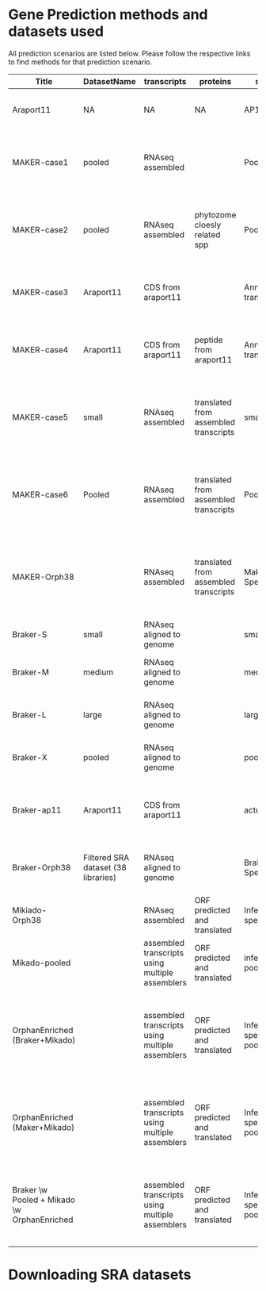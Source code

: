 # Gene Prediction methods and datasets used

All prediction scenarios are listed below. Please follow the respective links to find methods for that prediction scenario.


| Title                                       | DatasetName                         | transcripts                                     | proteins                              | shortname                       | LongName                                                                          |
|---------------------------------------------|-------------------------------------|-------------------------------------------------|---------------------------------------|---------------------------------|-----------------------------------------------------------------------------------|
| Araport11                                   | NA                                  | NA                                              | NA                                    | AP11                            | Current version of A. thaliana annotation                                         |
| MAKER-case1                                 | pooled                              | RNAseq assembled                                |                                       | Pool                            | Maker pooled dataset (assembled transcripts only)                                 |
| MAKER-case2                                 | pooled                              | RNAseq assembled                                | phytozome cloesly related spp         | Pool+Phy                        | Maker pooled dataset (transcripts  and phytozome proteins)                        |
| MAKER-case3                                 | Araport11                           | CDS from araport11                              |                                       | Annotated transcripts           | Maker using ARAPORT 11 transcripts as evidence                                    |
| MAKER-case4                                 | Araport11                           | CDS from araport11                              | peptide from araport11                | Annotated transcripts+prots     | Maker using ARAPORT 11 transcripts and proteins as evidence                       |
| MAKER-case5                                 | small                               | RNAseq assembled                                | translated from assembled transcripts | small+tran                      | Maker small dataset (assembled transcripts and its translated proteins)           |
| MAKER-case6                                 | Pooled                              | RNAseq assembled                                | translated from assembled transcripts | Pool+tran                       | Maker pooled dataset (assembled transcripts and its translated proteins)          |
| MAKER-Orph38                                |                                     | RNAseq assembled                               | translated from assembled transcripts | Maker-Special38                 | Maker with 38 RNAseq libraries (assembled transcripts and translated proteins)    |
| Braker-S                                    | small                               | RNAseq aligned to genome                        |                                       | small-raw                       | Braker small dataset (raw RNA-Seq)                                                |
| Braker-M                                    | medium                              | RNAseq aligned to genome                        |                                       | med-raw                         | Braker Medium dataset (raw RNA-Seq)                                               |
| Braker-L                                    | large                               | RNAseq aligned to genome                        |                                       | large-raw                       | Braker Large dataset (raw RNA-Seq)                                                |
| Braker-X                                    | pooled                              | RNAseq aligned to genome                        |                                       | pooled-raw                      | Braker pooled dataset (raw RNA-Seq)                                               |
| Braker-ap11                                 | Araport11                           | CDS from araport11                              |                                       | actual                          | Braker predictions using ARAPORT11 actual CDS sequences                           |
| Braker-Orph38                               | Filtered SRA dataset (38 libraries) | RNAseq aligned to genome                        |                                       | Braker-Special38                | Braker with 38 RNAseq libraries (raw RNAseq)                                      |
| Mikiado-Orph38                              |                                     | RNAseq assembled                                | ORF predicted and translated          | Inference-special38             | Mikado with 38 RNAseq libraries                                                   |
| Mikado-pooled                               |                                     | assembled transcripts using multiple assemblers | ORF predicted and translated          | inference-pooled                | Mikado using pooled dataset                                                       |
| OrphanEnriched (Braker+Mikado)              |                                     | assembled transcripts using multiple assemblers | ORF predicted and translated          | Inference-special+Braker-pooled | Mikad with 38 RNAseq libraries + polished with BRAKER orphan enriched predictions |
| OrphanEnriched (Maker+Mikado)               |                                     | assembled transcripts using multiple assemblers | ORF predicted and translated          | Inference-special+Maker-pooled  | Mikad with 38 RNAseq libraries + polished with Maker orphan enriched predictions  |
| Braker \w Pooled + Mikado \w OrphanEnriched |                                     | assembled transcripts using multiple assemblers | ORF predicted and translated          | Inference-special+Maker-pooled  | Mikad with 38 RNAseq libraries + polished with BRAKER pooled predictions          |




# Downloading SRA datasets
